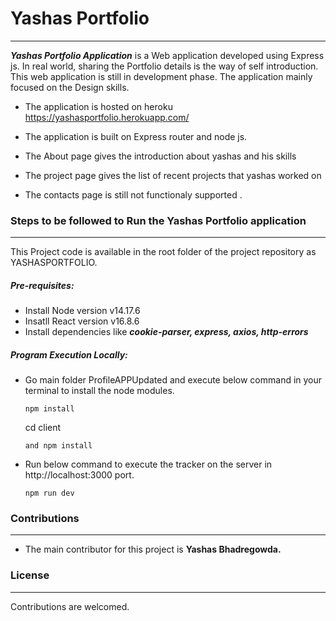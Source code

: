 # Yashas Portfolio
----
***Yashas Portfolio Application*** is a Web application developed using Express js. In real world, sharing the Portfolio details is the way of self introduction. This web application is still in development phase. The application mainly focused on the Design skills. 

- The application is hosted on heroku https://yashasportfolio.herokuapp.com/

- The application is built on Express router and node js.
- The About page gives the introduction about yashas and his skills 
- The project page gives the list of recent projects that yashas worked on 
- The contacts page is still not functionaly supported . 

### Steps to be followed to Run the Yashas Portfolio application
----
This Project code is available in the root folder of the project repository as YASHASPORTFOLIO. 
##### Pre-requisites: 
- Install Node version v14.17.6
- Insatll React version v16.8.6 
- Install dependencies like ***cookie-parser, express, axios, http-errors***
##### Program Execution Locally: 
- Go main folder ProfileAPPUpdated and execute below command in your terminal to install the node modules.
    ```
    npm install
    ```
    cd client 
    ```
    and npm install
    ```
- Run below command to execute the tracker on the server in http://localhost:3000 port.
    ```
    npm run dev
    ```
    

### Contributions
----
- The main contributor for this project is **Yashas Bhadregowda.**

### License
----
Contributions are welcomed.
